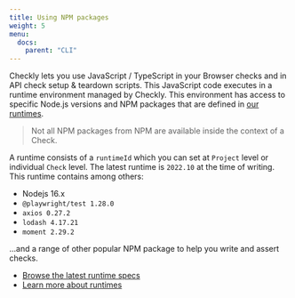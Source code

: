 ```yaml
---
title: Using NPM packages
weight: 5
menu:
  docs:
    parent: "CLI"
---
```


Checkly lets you use JavaScript / TypeScript in your Browser checks and in API check setup & teardown scripts.
This JavaScript code executes in a runtime environment managed by Checkly.
This environment has access to specific Node.js versions and NPM packages that are defined in [our runtimes](https://www.checklyhq.com/docs/runtimes/specs/).

> Not all NPM packages from NPM are available inside the context of a Check.

A runtime consists of a `runtimeId` which you can set at `Project` level or individual `Check` level.
The latest runtime is `2022.10` at the time of writing. This runtime contains among others:

- Nodejs 16.x
- `@playwright/test 1.28.0`
- `axios 0.27.2`
- `lodash 4.17.21`
- `moment 2.29.2`

...and a range of other popular NPM package to help you write and assert checks.

- [Browse the latest runtime specs](https://www.checklyhq.com/docs/runtimes/specs/)
- [Learn more about runtimes](https://www.checklyhq.com/docs/runtimes/)


